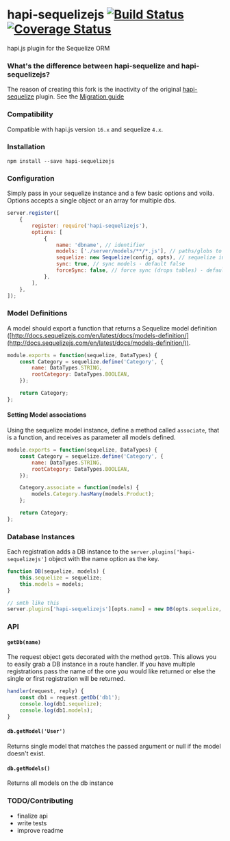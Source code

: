 # hapi-sequelizejs [![Build Status](https://travis-ci.org/valtlfelipe/hapi-sequelizejs.svg?branch=master)](https://travis-ci.org/valtlfelipe/hapi-sequelizejs) [![Coverage Status](https://coveralls.io/repos/github/valtlfelipe/hapi-sequelizejs/badge.svg?branch=master)](https://coveralls.io/github/valtlfelipe/hapi-sequelizejs?branch=master)

hapi.js plugin for the Sequelize ORM

### What's the difference between hapi-sequelize and hapi-sequelizejs?

The reason of creating this fork is the inactivity of the original [hapi-sequelize](https://github.com/danecando/hapi-sequelize) plugin.
See the [Migration guide](https://github.com/valtlfelipe/hapi-sequelizejs/wiki/Migration-guide)

### Compatibility

Compatible with hapi.js version `16.x` and sequelize `4.x`.

### Installation

`npm install --save hapi-sequelizejs`

### Configuration

Simply pass in your sequelize instance and a few basic options and voila. Options accepts a single object
or an array for multiple dbs.

```javascript
server.register([
    {
        register: require('hapi-sequelizejs'),
        options: [
            {
                name: 'dbname', // identifier
                models: ['./server/models/**/*.js'], // paths/globs to model files
                sequelize: new Sequelize(config, opts), // sequelize instance
                sync: true, // sync models - default false
                forceSync: false, // force sync (drops tables) - default false
            },
        ],
    },
]);
```

### Model Definitions

A model should export a function that returns a Sequelize model definition ([http://docs.sequelizejs.com/en/latest/docs/models-definition/](http://docs.sequelizejs.com/en/latest/docs/models-definition/)).

```javascript
module.exports = function(sequelize, DataTypes) {
    const Category = sequelize.define('Category', {
        name: DataTypes.STRING,
        rootCategory: DataTypes.BOOLEAN,
    });

    return Category;
};
```

#### Setting Model associations

Using the sequelize model instance, define a method called `associate`, that is a function, and receives as parameter all models defined.

```javascript
module.exports = function(sequelize, DataTypes) {
    const Category = sequelize.define('Category', {
        name: DataTypes.STRING,
        rootCategory: DataTypes.BOOLEAN,
    });

    Category.associate = function(models) {
        models.Category.hasMany(models.Product);
    };

    return Category;
};
```

### Database Instances

Each registration adds a DB instance to the `server.plugins['hapi-sequelizejs']` object with the
name option as the key.

```javascript
function DB(sequelize, models) {
    this.sequelize = sequelize;
    this.models = models;
}

// smth like this
server.plugins['hapi-sequelizejs'][opts.name] = new DB(opts.sequelize, models);
```

### API

#### `getDb(name)`

The request object gets decorated with the method `getDb`. This allows you to easily grab a
DB instance in a route handler. If you have multiple registrations pass the name of the one
you would like returned or else the single or first registration will be returned.

```javascript
handler(request, reply) {
    const db1 = request.getDb('db1');
    console.log(db1.sequelize);
    console.log(db1.models);
}
```

#### `db.getModel('User')`

Returns single model that matches the passed argument or null if the model doesn't exist.

#### `db.getModels()`

Returns all models on the db instance

### TODO/Contributing

*   finalize api
*   write tests
*   improve readme
